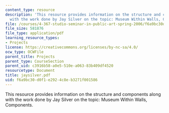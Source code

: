 ```yaml
---
content_type: resource
description: 'This resource provides information on the structure and components along
  with the work done by Jay Silver on the topic: Museum Within Walls, Components.'
file: /courses/4-367-studio-seminar-in-public-art-spring-2006/f6a9bc30d0f1e2924c8eb3271f001586_jaysilver.pdf
file_size: 581876
file_type: application/pdf
learning_resource_types:
- Projects
license: https://creativecommons.org/licenses/by-nc-sa/4.0/
ocw_type: OCWFile
parent_title: Projects
parent_type: CourseSection
parent_uid: c3916b58-a0e5-510e-a063-83b409df4520
resourcetype: Document
title: jaysilver.pdf
uid: f6a9bc30-d0f1-e292-4c8e-b3271f001586
---
```

This resource provides information on the structure and components along with the work done by Jay Silver on the topic: Museum Within Walls, Components.